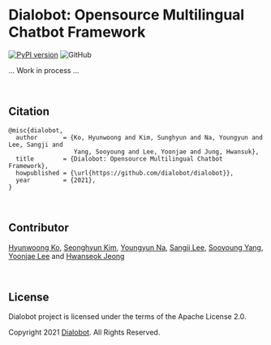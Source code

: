 # Dialobot: Opensource Multilingual Chatbot Framework
[![PyPI version](https://badge.fury.io/py/dialobot.svg)](https://badge.fury.io/py/dialobot)
![GitHub](https://img.shields.io/github/license/dialobot/dialobot)

... Work in process ...

<br>

## Citation
```
@misc{dialobot,
  author       = {Ko, Hyunwoong and Kim, Sunghyun and Na, Youngyun and Lee, Sangji and 
                  Yang, Sooyoung and Lee, Yoonjae and Jung, Hwansuk},
  title        = {Dialobot: Opensource Multilingual Chatbot Framework},
  howpublished = {\url{https://github.com/dialobot/dialobot}},
  year         = {2021},
}
```

<br>

## Contributor
[Hyunwoong Ko](https://github.com/hyunwoongko), [Seonghyun Kim](https://github.com/MrBananaHuman), [Youngyun Na](https://github.com/fightnyy), [Sangji Lee](https://github.com/sangdee), [Sooyoung Yang](https://github.com/aiaaua), [Yoonjae Lee](https://github.com/gityunjae) and [Hwanseok Jeong](https://github.com/jayden5744)

<br>

## License
Dialobot project is licensed under the terms of the Apache License 2.0.

Copyright 2021 [Dialobot](https://github.com/dialobot). All Rights Reserved.

